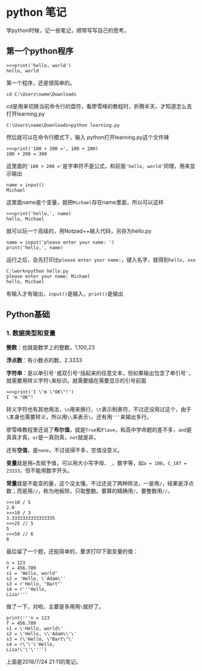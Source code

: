 # python 笔记

学python时候，记一些笔记，顺带写写自己的思考。

## 第一个python程序
    >>>print('hello, world')
    hello, world
第一个程序，还是很简单的。

	cd C:\Users\name\Downloads
cd是用来切换当前命令行的盘符，看廖雪峰的教程时，折腾半天，才知道怎么去打开learning.py

	C:\Users\name\Doenloads>python learning.py
然后就可以在命令行模式下，输入 python打开learning.py这个文件辣

	>>>print('100 + 200 =', 100 + 200)
	100 + 200 = 300
这里面的`'100 + 200 ='`是字串符不是公式，和前面`'hello, world'`同理，用来显示输出

	
	name = input()
	Michael
这里面name是个变量，就把`Michael`存在name里面，所以可以这样

	>>>print('hello,', name)
	hello, Michael
就可以玩一个高级的，用Notpad++输入代码，另存为hello.py

	name = input('please enter your name: ')
	print('hello,', name)
运行之后，会先打印出`please enter your name:`，键入名字，就得到`hello, xxx`

	C:\work>python hello.py
	please enter your name: Michael
	hello, Michael
有输入才有输出，`input()`是输入，`print()`是输出

## Python基础

### 1. 数据类型和变量

**整数**：也就是数学上的整数，1,100,23

**浮点数**：有小数点的数，2.3333

**字符串**：是以单引号`'`或双引号`"`括起来的任意文本，但如果输出包含了单引号`'`，就需要用转义字符`\`来标识。就需要插在需要显示的引号前面

	>>>print('I \'m \"OK\"!')
	I 'm "OK"!

转义字符也有其他用法，`\n`用来换行，`\t`表示制表符，不过还没用过这个，由于`\`本身也需要转义，所以用`\\`来表示`\`。还有用`'''`来输出多行。

廖雪峰教程里还说了**布尔值**，就是`True`和`Flase`，和高中学命题的差不多，`and`是真真才真，`or`是一真则真，`not`就是非。

还有**空值**，是`none`，不过说得不多，空值没意义。

**变量**就是用`=`去赋予值，可以用大小写字母、`_`、数字等，如`a = 100`，`C_187 = 23333`，但不能用数字开头。

**常量**就是不能变的量，这个没太懂。不过还说了两种除法，一是用`/`，结果是浮点数；而是用`//`，称为地板除，只取整数。要算的精确用`/`，要整数用`//`。

	>>>10 / 5
	2.0
	>>>10 / 3
	3.3333333333333335
	>>>25 // 5
	5
	>>>50 // 6
	8

最后留了一个题，还挺简单的，要求打印下面变量的值：

	n = 123
	f = 456.789
	s1 = 'Hello, world'
	s2 = 'Hello, \'Adam\''
	s3 = r'Hello, "Bart"'
	s4 = r'''Hello,
	Lisa!'''

做了一下，对啦，主要是多用用`\`就好了。

	print('''n = 123
	f = 456.789
	s1 = \'Hello, world\'
	s2 = \'Hello, \\'Adam\\'\'
	s3 = r\'Hello, \"Bart\"\'
	s4 = r\'\'\'Hello, 
	Lisa!\'\'\'''')
上面是2018/7/24 21:11的笔记。
